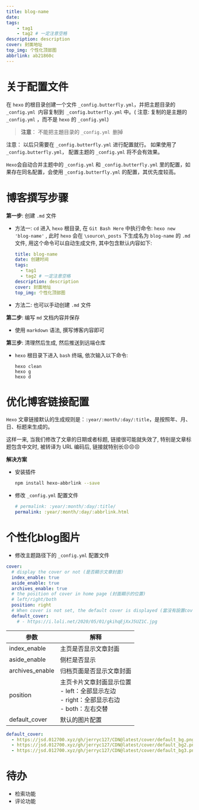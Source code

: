 ```yaml
---
title: blog-name
date: 
tags: 
	- tag1
	- tag2 # 一定注意空格
description: description
cover: 封面地址
top_img: 个性化顶部图
abbrlink: ab21860c
---
```




# 关于配置文件

在 `hexo` 的根目录创建一个文件 `_config.butterfly.yml`，并把主题目录的 `_config.yml `内容复制到` _config.butterfly.yml` 中。( 注意: 复制的是主題的 `_config.yml` ，而不是 `hexo` 的 `_config.yml`)

> **注意**： 不能把主題目录的 `_config.yml `删掉

注意： 以后只需要在 `_config.butterfly.yml` 进行配置就行。
如果使用了 `_config.butterfly.yml`， 配置主题的 `_config.yml` 将不会有效果。

`Hexo`会自动合并主题中的 `_config.yml` 和 `_config.butterfly.yml` 里的配置，如果存在同名配置，会使用 `_config.butterfly.yml` 的配置，其优先度较高。



# 博客撰写步骤

**第一步**: 创建 `.md` 文件

+ 方法一: `cd` 进入 `hexo` 根目录, 在 `Git Bash Here` 中执行命令: `hexo new 'blog-name'` , 此时 `hexo` 会在 `\source\_posts` 下生成名为 `blog-name` 的 `.md` 文件, 用这个命令可以自动生成文件, 其中包含默认内容如下:

  ```yaml
  title: blog-name
  date: 创建时间
  tags: 
  	- tag1
  	- tag2 # 一定注意空格
  description: description
  cover: 封面地址
  top_img: 个性化顶部图
  ```

+ 方法二: 也可以手动创建 `.md` 文件

**第二步**: 编写 `md` 文档内容并保存

+ 使用 `markdown` 语法, 撰写博客内容即可

**第三步**: 清理然后生成, 然后推送到远端仓库

+ `hexo` 根目录下进入 `bash` 终端, 依次输入以下命令:

  ```shell
  hexo clean
  hexo g
  hexo d
  ```

  

# 优化博客链接配置

`Hexo` 文章链接默认的生成规则是：`:year/:month/:day/:title`，是按照年、月、日、标题来生成的。

这样一来, 当我们修改了文章的日期或者标题, 链接很可能就失效了, 特别是文章标题包含中文时, 被转译为 URL 编码后, 链接就特别长😣😣😣

**解决方案**

+ 安装插件

  ```bash
  npm install hexo-abbrlink --save
  ```

+ 修改 `_config.yml` 配置文件

  ```yml
  # permalink: :year/:month/:day/:title/
  permalink: :year/:month/:day/:abbrlink.html
  ```




# 个性化blog图片

+ 修改主题路径下的 `_config.yml` 配置文件

```yml
cover:
  # display the cover or not (是否顯示文章封面)
  index_enable: true
  aside_enable: true
  archives_enable: true
  # the position of cover in home page (封面顯示的位置)
  # left/right/both
  position: right
  # When cover is not set, the default cover is displayed (當沒有設置cover時，默認的封面顯示)
  default_cover:
    # - https://i.loli.net/2020/05/01/gkihqEjXxJ5UZ1C.jpg
```

| 参数            | 解释                                                         |
| --------------- | ------------------------------------------------------------ |
| index_enable    | 主页是否显示文章封面                                         |
| aside_enable    | 侧栏是否显示                                                 |
| archives_enable | 归档页面是否显示文章封面                                     |
| position        | 主页卡片文章封面显示位置<br />- left：全部显示左边<br />- right：全部显示右边<br />- both：左右交替 |
| default_cover   | 默认的图片配置                                               |

```yml	
default_cover:
  - https://jsd.012700.xyz/gh/jerryc127/CDN@latest/cover/default_bg.png
  - https://jsd.012700.xyz/gh/jerryc127/CDN@latest/cover/default_bg2.png
  - https://jsd.012700.xyz/gh/jerryc127/CDN@latest/cover/default_bg3.png
```



# 待办

+ 检索功能
+ 评论功能
